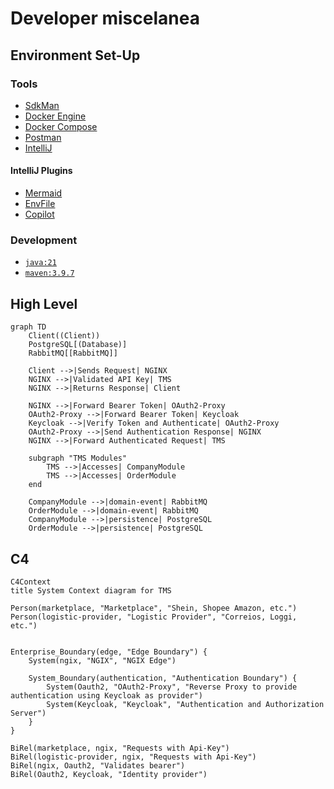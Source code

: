 # Developer miscelanea 

## Environment Set-Up

### Tools
* [SdkMan](https://sdkman.io/)
* [Docker Engine](https://docs.docker.com/engine/install/ubuntu/)
* [Docker Compose](https://docs.docker.com/compose/)
* [Postman](https://www.postman.com/)
* [IntelliJ](https://www.jetbrains.com/pt-br/idea/)

#### IntelliJ Plugins
* [Mermaid](https://plugins.jetbrains.com/plugin/20146-mermaid)
* [EnvFile](https://plugins.jetbrains.com/plugin/7861-envfile)
* [Copilot](https://plugins.jetbrains.com/plugin/17718-github-copilot)

### Development
* [`java:21`](https://sdkman.io/usage)
* [`maven:3.9.7`](https://sdkman.io/sdks/#maven)

## High Level

```mermaid
graph TD
    Client((Client))
    PostgreSQL[(Database)]
    RabbitMQ[[RabbitMQ]]
    
    Client -->|Sends Request| NGINX
    NGINX -->|Validated API Key| TMS
    NGINX -->|Returns Response| Client

    NGINX -->|Forward Bearer Token| OAuth2-Proxy
    OAuth2-Proxy -->|Forward Bearer Token| Keycloak
    Keycloak -->|Verify Token and Authenticate| OAuth2-Proxy
    OAuth2-Proxy -->|Send Authentication Response| NGINX
    NGINX -->|Forward Authenticated Request| TMS
    
    subgraph "TMS Modules"
        TMS -->|Accesses| CompanyModule
        TMS -->|Accesses| OrderModule
    end

    CompanyModule -->|domain-event| RabbitMQ
    OrderModule -->|domain-event| RabbitMQ
    CompanyModule -->|persistence| PostgreSQL
    OrderModule -->|persistence| PostgreSQL
```
## C4
```mermaid
C4Context
title System Context diagram for TMS

Person(marketplace, "Marketplace", "Shein, Shopee Amazon, etc.")
Person(logistic-provider, "Logistic Provider", "Correios, Loggi, etc.")


Enterprise_Boundary(edge, "Edge Boundary") {
    System(ngix, "NGIX", "NGIX Edge")

    System_Boundary(authentication, "Authentication Boundary") {
        System(Oauth2, "OAuth2-Proxy", "Reverse Proxy to provide authentication using Keycloak as provider")
        System(Keycloak, "Keycloak", "Authentication and Authorization Server")
    }
}

BiRel(marketplace, ngix, "Requests with Api-Key")
BiRel(logistic-provider, ngix, "Requests with Api-Key")
BiRel(ngix, Oauth2, "Validates bearer")
BiRel(Oauth2, Keycloak, "Identity provider")
```